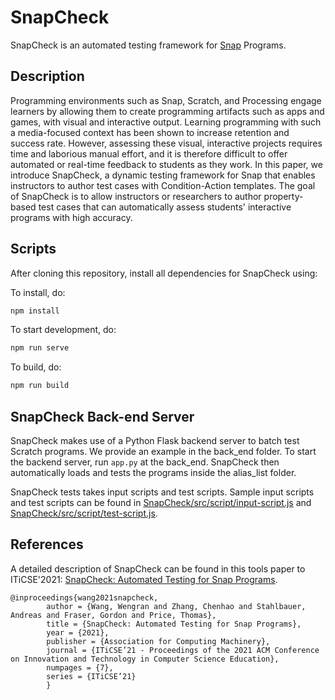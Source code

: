 # SnapCheck
SnapCheck is an automated testing framework for [Snap](https://snap.berkeley.edu/snap/snap.html) Programs.

## Description
Programming environments such as Snap, Scratch, and Processing engage learners by allowing them to create programming artifacts such as apps and games, with visual and interactive output. Learning programming with such a media-focused context has been shown to increase retention and success rate. However, assessing these visual, interactive projects requires time and laborious manual effort, and it is therefore difficult to offer automated or real-time feedback to students as they work. In this paper, we introduce SnapCheck, a dynamic testing framework for Snap that enables instructors to author test cases with Condition-Action templates. The goal of SnapCheck is to allow instructors or researchers to author property-based test cases that can automatically assess students' interactive programs with high accuracy. 

## Scripts
After cloning this repository, install all dependencies for SnapCheck using:

To install, do:
```bash
npm install
```

To start development, do:
```bash
npm run serve
```

To build, do:
```bash
npm run build
```

## SnapCheck Back-end Server
SnapCheck makes use of a Python Flask backend server to batch test Scratch programs. We provide an example in the back_end folder. To start the  backend server, run `app.py` at the back_end. SnapCheck then automatically loads and tests the programs inside the alias_list folder.

SnapCheck tests takes input scripts and test scripts. Sample input scripts and test scripts can be found in 
[SnapCheck/src/script/input-script.js](https://github.com/emmableu/SnapCheck/blob/master/src/script/input-script.js) and
[SnapCheck/src/script/test-script.js](https://github.com/emmableu/SnapCheck/blob/master/src/script/test-script.js).

## References
A detailed description of SnapCheck can be found in this tools paper to ITiCSE'2021: [SnapCheck: Automated Testing for Snap Programs](https://arxiv.org/pdf/2104.11812.pdf).
```
@inproceedings{wang2021snapcheck,
        author = {Wang, Wengran and Zhang, Chenhao and Stahlbauer, Andreas and Fraser, Gordon and Price, Thomas},
        title = {SnapCheck: Automated Testing for Snap Programs},
        year = {2021},
        publisher = {Association for Computing Machinery},
        journal = {ITiCSE’21 - Proceedings of the 2021 ACM Conference on Innovation and Technology in Computer Science Education},
        numpages = {7},
        series = {ITiCSE’21}
        }
```


